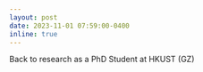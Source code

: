 ```yaml
---
layout: post
date: 2023-11-01 07:59:00-0400
inline: true
---
```


Back to research as a PhD Student at HKUST (GZ)
